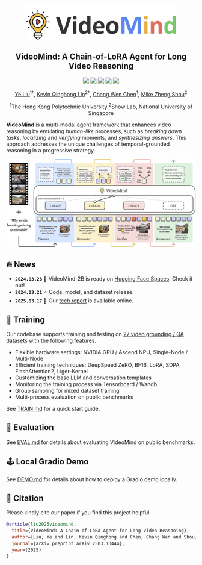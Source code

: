 <p align="center">
  <img width="400" src=".github/logo.png">
</p>

<h2 align="center">VideoMind: A Chain-of-LoRA Agent for Long Video Reasoning</h2>

<p align="center">
  <a href="https://arxiv.org/abs/2503.13444"><img src="https://img.shields.io/badge/arXiv-2503.13444-red"></a>
  <a href="https://videomind.github.io/"><img src="https://img.shields.io/badge/Project-Page-brightgreen"></a>
  <a href="https://huggingface.co/collections/yeliudev/videomind-67dd41f42c57f0e7433afb36"><img src="https://img.shields.io/badge/%F0%9F%A4%97%20Hugging%20Face-Model-blue"></a>
  <a href="https://huggingface.co/datasets/yeliudev/VideoMind-Dataset"><img src="https://img.shields.io/badge/%F0%9F%A4%97%20Hugging%20Face-Dataset-orange"></a>
  <a href="https://huggingface.co/spaces/yeliudev/VideoMind-2B"><img src="https://huggingface.co/datasets/huggingface/badges/resolve/main/open-in-hf-spaces-sm-dark.svg"></a>
</p>

<p align="center">
  <a href="https://yeliu.dev/" target="_blank">Ye Liu</a><sup>1&dagger;</sup>, <a href="https://qhlin.me/" target="_blank">Kevin Qinghong Lin</a><sup>2&dagger;</sup>, <a href="https://web.comp.polyu.edu.hk/chencw/" target="_blank">Chang Wen Chen</a><sup>1</sup>, <a href="https://sites.google.com/view/showlab" target="_blank">Mike Zheng Shou</a><sup>2</sup>
  <p align="center"><sup>1</sup>The Hong Kong Polytechnic University <sup>2</sup>Show Lab, National University of Singapore</p>
</p>

**VideoMind** is a multi-modal agent framework that enhances video reasoning by emulating *human-like* processes, such as *breaking down tasks*, *localizing* and *verifying* moments, and *synthesizing answers*. This approach addresses the unique challenges of temporal-grounded reasoning in a progressive strategy.

<p align="center"><img width="750" src=".github/method.jpg"></p>

## 🔥 News

- **`2024.03.28`** 🚀 VideoMind-2B is ready on [Hugging Face Spaces](https://huggingface.co/spaces/yeliudev/VideoMind-2B). Check it out!
- **`2024.03.21`** ⭐️ Code, model, and dataset release.
- **`2025.03.17`** 🎉 Our [tech report](https://arxiv.org/abs/2503.13444) is available online.

## 🚀 Training

Our codebase supports training and testing on [27 video grounding / QA datasets](https://github.com/yeliudev/VideoMind/blob/main/videomind/dataset/sub_classes) with the following features.

- Flexible hardware settings: NVIDIA GPU / Ascend NPU, Single-Node / Multi-Node
- Efficient training techniques: DeepSpeed ZeRO, BF16, LoRA, SDPA, FlashAttention2, Liger-Kernel
- Customizing the base LLM and conversation templates
- Monitoring the training process via Tensorboard / Wandb
- Group sampling for mixed dataset training
- Multi-process evaluation on public benchmarks

See [TRAIN.md](/docs/TRAIN.md) for a quick start guide.

## 🔮 Evaluation

See [EVAL.md](/docs/EVAL.md) for details about evaluating VideoMind on public benchmarks.

## 🕹️ Local Gradio Demo

See [DEMO.md](/docs/DEMO.md) for details about how to deploy a Gradio demo locally.

## 📖 Citation

Please kindly cite our paper if you find this project helpful.

```bibtex
@article{liu2025videomind,
  title={VideoMind: A Chain-of-LoRA Agent for Long Video Reasoning},
  author={Liu, Ye and Lin, Kevin Qinghong and Chen, Chang Wen and Shou, Mike Zheng},
  journal={arXiv preprint arXiv:2503.13444},
  year={2025}
}
```
